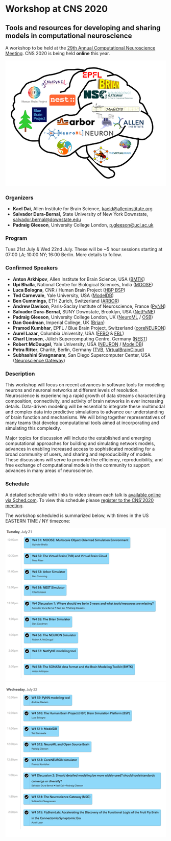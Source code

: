 # Workshop at CNS 2020

## Tools and resources for developing and sharing models in computational neuroscience

A workshop to be held at the [29th Annual Computational Neuroscience Meeting](https://www.cnsorg.org/cns-2020). 
CNS 2020 is being held **online** this year. 

![CNS2020 Workshop](images/cns2020_workshop_logo.png)

### Organizers

- **Kael Dai**, Allen Institute for Brain Science, kaeld@alleninstitute.org 
- **Salvador Dura-Bernal**, State University of New York Downstate, salvador.bernal@downstate.edu
- **Padraig Gleeson**, University College London, p.gleeson@ucl.ac.uk

### Program

Tues 21st July & Wed 22nd July. These will be ~5 hour sessions starting at 07:00 LA; 10:00 NY; 16:00 Berlin. More details to follow.

### Confirmed Speakers

- **Anton Arkhipov**, Allen Institute for Brain Science, USA ([BMTK](https://alleninstitute.github.io/bmtk/)) 
- **Upi Bhalla**, National Centre for Biological Sciences, India ([MOOSE](https://moose.ncbs.res.in/))
- **Luca Bologna**, CNR / Human Brain Project ([HBP BSP](https://www.humanbrainproject.eu/en/brain-simulation/brain-simulation-platform/))
- **Ted Carnevale**, Yale University, USA ([ModelDB](https://senselab.med.yale.edu/ModelDB))
- **Ben Cummings**, ETH Zurich, Switzerland ([ARBOR](https://github.com/arbor-sim/arbor))
- **Andrew Davison**, Paris-Saclay Institute of Neuroscience, France ([PyNN](http://neuralensemble.org/PyNN/))
- **Salvador Dura-Bernal**, SUNY Downstate, Brooklyn, USA ([NetPyNE](http://netpyne.org/)) 
- **Padraig Gleeson**, University College London, UK ([NeuroML](http://www.neuroml.org) / [OSB](http://www.opensourcebrain.org)) 
- **Dan Goodman**, Imperial College, UK ([Brian](https://briansimulator.org/)) 
- **Pramod Kumbhar**, EPFL / Blue Brain Project, Switzerland ([coreNEURON](https://neuron.yale.edu/neuron/)) 
- **Aurel Lazar**, Columbia University, USA ([FFBO](http://fruitflybrain.org) & [FBL](https://flybrainlab.github.io))
- **Charl Linssen**, Jülich Supercomputing Centre, Germany ([NEST](https://nest-simulator.org)) 
- **Robert McDougal**, Yale University, USA ([NEURON](https://neuron.yale.edu/neuron/) / [ModelDB](https://senselab.med.yale.edu/ModelDB)) 
- **Petra Ritter**, Charité, Berlin, Germany ([TVB](https://www.thevirtualbrain.org), [VirtualBrainCloud](https://virtualbraincloud-2020.eu/))
- **Subhashini Sivagnanam**, San Diego Supercomputer Center, USA ([Neuroscience Gateway](https://www.nsgportal.org))


### Description

This workshop will focus on recent advances in software tools for modeling neurons 
and neuronal networks at different levels of resolution. Neuroscience is experiencing 
a rapid growth of data streams characterizing composition, connectivity, and activity 
of brain networks in ever increasing details. Data-driven modeling will be essential 
to integrate these multimodal and complex data into predictive simulations to advance our 
understanding of brain function and mechanisms. We will bring together representatives of 
many teams that develop computational tools aimed at incorporating and simulating this complexity. 

Major topics for discussion will include the established and emerging computational approaches for 
building and simulating network models, advances in enabling increased access to sophisticated 
modeling for a broad community of users, and sharing and reproducibility of models. 
These discussions will serve to promote the efficiency, reproducibility, and free exchange of 
computational models in the community to support advances in many areas of neuroscience.


### Schedule

A detailed schedule with links to video stream each talk is [available online via Sched.com](https://cns2020online.sched.com/overview/type/Workshop/W04%3A+Tools+and+resources+for+developing+and+sharing+models+in+computational+neuroscience). To view this schedule please [register to the CNS'2020 meeting](https://www.cnsorg.org/cns-2020).

The workshop scheduled is summarized below, with times in the US EASTERN TIME / NY timezone:

![CNS2020 Workshop](images/schedule_day1.png)
![CNS2020 Workshop](images/schedule_day2.png)
